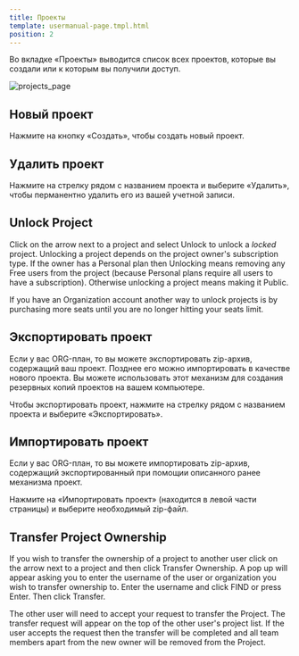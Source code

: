 ```yaml
---
title: Проекты
template: usermanual-page.tmpl.html
position: 2
---
```


Во вкладке «Проекты» выводится список всех проектов, которые вы создали или к которым вы получили доступ.

![projects_page][1]

## Новый проект

Нажмите на кнопку «Создать», чтобы создать новый проект.

## Удалить проект

Нажмите на стрелку рядом с названием проекта и выберите «Удалить», чтобы перманентно удалить его из вашей учетной записи.

## Unlock Project

Click on the arrow next to a project and select Unlock to unlock a *locked* project. Unlocking a project depends on the project owner's subscription type. If the owner has a Personal plan then Unlocking means removing any Free users from the project (because Personal plans require all users to have a subscription). Otherwise unlocking a project means making it Public.

If you have an Organization account another way to unlock projects is by purchasing more seats until you are no longer hitting your seats limit.

## Экспортировать проект

Если у вас ORG-план, то вы можете экспортировать zip-архив, содержащий ваш проект. Позднее его можно импортировать в качестве нового проекта. Вы можете использовать этот механизм для создания резервных копий проектов на вашем компьютере.

Чтобы экспортировать проект, нажмите на стрелку рядом с названием проекта и выберите «Экспортировать».

## Импортировать проект

Если у вас ORG-план, то вы можете импортировать zip-архив, содержащий экспортированный при помощии описанного ранее механизма проект.

Нажмите на «Импортировать проект» (находится в левой части страницы) и выберите необходимый zip-файл.

## Transfer Project Ownership

If you wish to transfer the ownership of a project to another user click on the arrow next to a project and then click Transfer Ownership. A pop up will appear asking you to enter the username of the user or organization you wish to transfer ownership to. Enter the username and click FIND or press Enter. Then click Transfer.

The other user will need to accept your request to transfer the Project. The transfer request will appear on the top of the other user's project list. If the user accepts the request then the transfer will be completed and all team members apart from the new owner will be removed from the Project.

[1]: /images/user-manual/profile/profile.png "Projects"

